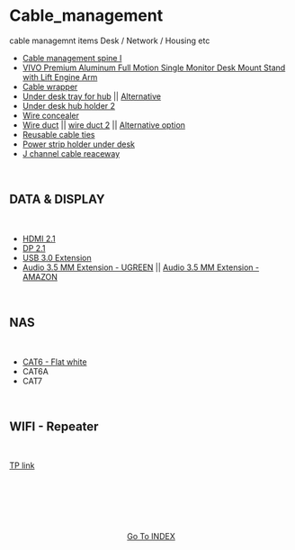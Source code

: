 # Cable_management
cable managemnt items Desk / Network / Housing etc


- [Cable management spine I](https://www.amazon.ca/gp/product/B0F1V78FRJ/ref=ox_sc_act_title_1?th=1)
- [VIVO Premium Aluminum Full Motion Single Monitor Desk Mount Stand with Lift Engine Arm](https://www.amazon.ca/gp/product/B07K6WM83H/ref=ox_sc_act_title_2?smid=AX105E1SOBX1B&psc=1)
- [Cable wrapper](https://www.amazon.ca/dp/B09K3CHHD6?ref_=ppx_hzsearch_conn_dt_b_fed_asin_title_3&th=1)
- [Under desk tray for hub](https://www.amazon.ca/dp/B0BPLRX32S?ref_=ppx_hzsearch_conn_dt_b_fed_asin_title_3&th=1) || [Alternative](https://www.amazon.ca/AEONS-Management-Organizer-Removable-Adjustable/dp/B0B1VBZMBQ?th=1)
- [Under desk hub holder 2](https://www.amazon.ca/Under-Desk-Cable-Management-Drill/dp/B0DGQ9PW2V/ref=pd_lpo_d_sccl_1/140-5475975-1980753?)
- [Wire concealer](https://www.amazon.ca/ZhiYo-Mounted-Paintable-Concealer-L15-7in/dp/B0BR821HXX/ref=sr_1_14?)
- [Wire duct](https://www.amazon.ca/Raceway-Management-Channel-Computers-Shelves/dp/B081GWZTB7/ref=sr_1_3_sspa?) || [wire duct 2](https://www.amazon.ca/ZhiYo-Management-Raceway-Electrically-Computer/dp/B0BXCRCWX8/ref=sr_1_2_sspa?th=1) || [Alternative option](https://www.amazon.ca/dp/B0DH21QYL2/ref=sspa_dk_detail_4?th=1)
- [Reusable cable ties](https://www.amazon.ca/Reusable-Newlan-Adjustable-Organizer-Management/dp/B081HH5X61/ref=pd_bxgy_d_sccl_1/140-5475975-1980753?)
- [Power strip holder under desk](https://www.amazon.ca/dp/B08N1HX647/ref=sspa_dk_detail_3?)
- [J channel cable reaceway](https://www.amazon.ca/dp/B07Q8QN5CB/ref=sspa_dk_detail_2?th=1)

</BR>

## DATA & DISPLAY 

</BR>

- [HDMI 2.1](https://www.amazon.ca/Silkland-48Gbps-Certified-Compatible-Blu-ray/dp/B0CQP2XNYR/ref=sr_1_1_sspa?)
- [DP 2.1](https://www.amazon.ca/Silkland-DisplayPort-Display-Compatible-FreeSync/dp/B0BCQ6FQ33/ref=sr_1_1_sspa?)
- [USB 3.0 Extension](https://www.amazon.ca/UGREEN-Extension-Braided-Transfer-Playstation/dp/B086ZJB2JN/ref=sr_1_3?th=1)
- [Audio 3.5 MM Extension - UGREEN](https://www.amazon.ca/UGREEN-Extension-Auxiliary-Headphone-Smartphones/dp/B00LM4ON2E/ref=sr_1_4?th=1) || [Audio 3.5 MM Extension - AMAZON](https://www.amazon.ca/Amazon-Basics-Female-Extension-Adapter/dp/B01CNAV2YW/ref=sr_1_5?)

</BR>

## NAS 

</BR>

- [CAT6 - Flat white](https://www.amazon.ca/Ethernet-BUSOHE-Computer-Internet-Network/dp/B07DVZW89Y/ref=sr_1_17?)
- CAT6A
- CAT7

</BR>

## WIFI - Repeater

</BR>

[TP link](https://www.amazon.ca/TP-Link-AC1900-Range-Extender-RE550/dp/B08TLT65WM/ref=asc_df_B08TLT65WM?th=1)



</BR>

<!-- 

- []()
- []()
- []()
- []()
- []()
- []()
- []()
- []()
- []()
- []()
- []()
- []()
- []()
- []()
- []()
- []()
- []()
- []()
- []()

-->
  


##

</br></br>

<p align="center"> 
<a href="https://github.com/Octavius-Dante/Mr.Index"> Go To INDEX</a>
</p>

##

</br></br></br>
